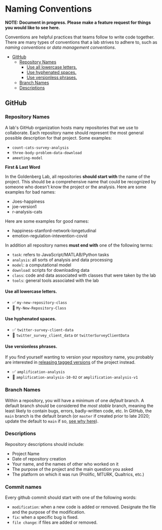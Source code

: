 # Naming Conventions

**NOTE: Document in progress. Please make a feature request for things you 
would like to see here.**

Conventions are helpful practices that teams follow to write code together. There are
many types of conventions that a lab strives to adhere to, such as _naming conventions_
or _data management conventions_.

<!-- toc -->

  * [GitHub](#github)
    + [Repository Names](#repository-names)
      - [Use all lowercase letters.](#use-all-lowercase-letters)
      - [Use hyphenated spaces.](#use-hyphenated-spaces)
      - [Use versionless phrases.](#use-versionless-phrases)
    + [Branch Names](#branch-names)
    + [Descriptions](#descriptions)

<!-- tocstop -->


## GitHub

### Repository Names

A lab's GitHub organization hosts many repositories that we use to collaborate. Each
repository name should represent the most general possible description for that
project. Some examples:

- `count-cats-survey-analysis`
- `three-body-problem-data-download`
- `ameeting-model`

**First & Last Word**

In the Goldenberg Lab, all repositories **should start with** the name of the project. This should be a comprehensive name that could be recognized by someone who doesn't know the project or the analysis. Here are some examples for bad names:
- Joes-happiness
- joe-version1
- r-analysis-cats

Here are some examples for good names: 
- happiness-stanford-network-longetudinal
- emotion-regulation-intevention-covid

In addition all repository names **must end with** one of the following terms:

- `task`: refers to JavaScript/MATLAB/Python tasks
- `analysis`: all sorts of analysis and data processing
- `model`: a computational model 
- `download`: scripts for downloading data
- `class`: code and data associated with classes that were taken by the lab
- `tools`: general tools associated with the lab

#### Use all lowercase letters.

- :white_check_mark: `my-new-repository-class`
- :no_entry_sign: `My-New-Repository-Class`

#### Use hyphenated spaces.

- :white_check_mark: `twitter-survey-client-data`
- :no_entry_sign: `twitter_survey_client_data` or `twitterSurveyClientData`

#### Use versionless phrases.

If you find yourself wanting to version your repository name, you
probably are interested in [releasing tagged versions](https://docs.github.com/en/github/administering-a-repository/managing-releases-in-a-repository)
of the project instead.

- :white_check_mark: `amplification-analysis`
- :no_entry_sign: `amplification-analysis-10-02` or `amplification-analysis-v1`

### Branch Names

Within a repository, you will have a minimum of one _default_ branch. A default
branch should be considered the _most stable_ branch, meaning the least likely to
contain bugs, errors, badly-written code, etc. In GitHub, the `main` branch is
the default branch (or `master` if created prior to late 2020; update the default
to `main` if so, [see why here](https://github.com/github/renaming)).

### Descriptions
Repository descriptions should include:
- Project Name
- Date of repository creation
- Your name, and the names of other who worked on it
- The purpose of the project and the main question you asked
- The platform on which it was run (Prolific, MTURK, Qualtrics, etc.)

### Commit names
Every github commit should start with one of the following words:
- `modification`: when a new code is added or removed. Designate the file and the purpose of the modification. 
- `fix`: when a specific bug is fixed. 
- `file change`: if files are added or removed. 
